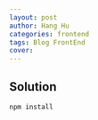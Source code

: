 ```yaml
---
layout: post
author: Hang Hu
categories: frontend
tags: Blog FrontEnd 
cover: 
---
```


## Solution

```
npm install
```
